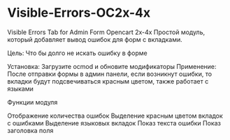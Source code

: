 # Visible-Errors-OC2x-4x
Visible Errors Tab for Admin Form Opencart 2x-4x
Простой модуль, который добавляет вывод ошибок для форм с вкладками.

Цель: Что бы долго не искать ошибку в форме


Установка: Загрузите ocmod и обновите модификаторы
Применение: После отправки формы в админ панели, если возникнут ошибки, то вкладки будут подсвечиваться красным цветом, также работает с языками
 

Функции модуля

Отображение количества ошибок
Выделение красным цветом вкладок с ошибками
Выделение языковых вкладок
Показ текста ошибки
Показ заголовка поля
